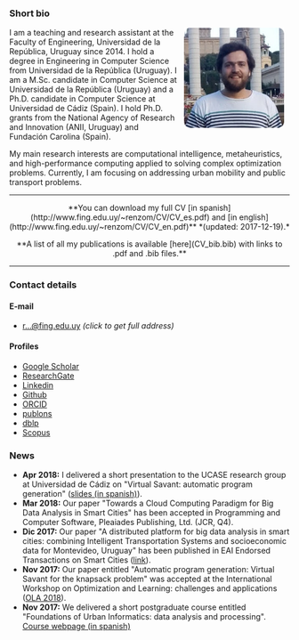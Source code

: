 ### Short bio
<img align="right" src=img/profile_rounded.png hspace="10" alt="profile picture" width="180" height="180">
I am a teaching and research assistant at the Faculty of Engineering, Universidad de la República, Uruguay since 2014. I hold a degree in Engineering in Computer Science from Universidad de la República (Uruguay). I am a M.Sc. candidate in Computer Science at Universidad de la República (Uruguay) and a Ph.D. candidate in Computer Science at Universidad de Cádiz (Spain). I hold Ph.D. grants from the National Agency of Research and Innovation (ANII, Uruguay) and Fundación Carolina (Spain). 

My main research interests are computational intelligence, metaheuristics, and high-performance computing applied to solving complex optimization problems. Currently, I am focusing on addressing urban mobility and public transport problems.


---

<p style="text-align: center;">
**You can download my full CV [in spanish](http://www.fing.edu.uy/~renzom/CV/CV_es.pdf) and [in english](http://www.fing.edu.uy/~renzom/CV/CV_en.pdf)** *(updated: 2017-12-19).*
</p>

<p style="text-align: center;">
**A list of all my publications is available [here](CV_bib.bib) with links to .pdf and .bib files.**
</p>

---

### Contact details

#### E-mail
* <a href="http://www.google.com/recaptcha/mailhide/d?k=01GALoibDDie200X27ckZtyw==&amp;c=MVk_ZxE_78zF0o3vkubMWuAGQN3MC1HVoTGUk7ZXPjk=" onclick="window.open('http://www.google.com/recaptcha/mailhide/d?k\x3d01GALoibDDie200X27ckZtyw\x3d\x3d\x26c\x3dMVk_ZxE_78zF0o3vkubMWuAGQN3MC1HVoTGUk7ZXPjk\x3d', '', 'toolbar=0,scrollbars=0,location=0,statusbar=0,menubar=0,resizable=0,width=500,height=300'); return false;" title="Reveal this e-mail address">r...@fing.edu.uy</a> *(click to get full address)*

#### Profiles
* [Google Scholar](https://scholar.google.com/citations?user=QE-Y_58AAAAJ)
* [ResearchGate](https://www.researchgate.net/profile/Renzo_Massobrio)
* [Linkedin](https://www.linkedin.com/in/renzomassobrio/)
* [Github](https://github.com/renzomassobrio)
* [ORCID](https://orcid.org/0000-0002-0040-3681)
* [publons](https://publons.com/author/1337062)
* [dblp](http://dblp.uni-trier.de/pers/hd/m/Massobrio:Renzo)
* [Scopus](https://www.scopus.com/authid/detail.uri?authorId=56454289900)

### News
* **Apr 2018:** I delivered a short presentation to the UCASE research group at Universidad de Cádiz on "Virtual Savant: automatic program generation" ([slides (in spanish)](http://www.fing.edu.uy/~renzom/slides_ucase.pdf)).
* **Mar 2018:** Our paper "Towards a Cloud Computing Paradigm for Big Data Analysis in Smart Cities" has been accepted in Programming and Computer Software, Pleaiades Publishing, Ltd. (JCR, Q4).
* **Dic 2017:** Our paper "A distributed platform for big data analysis in smart cities: combining Intelligent Transportation Systems and socioeconomic data for Montevideo, Uruguay" has been published in EAI Endorsed Transactions on Smart Cities ([link](http://eudl.eu/doi/10.4108/eai.19-12-2017.153478)).
* **Nov 2017:** Our paper entitled "Automatic program generation: Virtual Savant for the knapsack problem" was accepted at the International Workshop on Optimization and Learning: challenges and applications ([OLA 2018](https://ola2018.sciencesconf.org/resource/page/id/5)).
* **Nov 2017:** We delivered a short postgraduate course entitled "Foundations of Urban Informatics: data analysis and processing". [Course webpage (in spanish)](https://eva.fing.edu.uy/course/view.php?id=1108)
